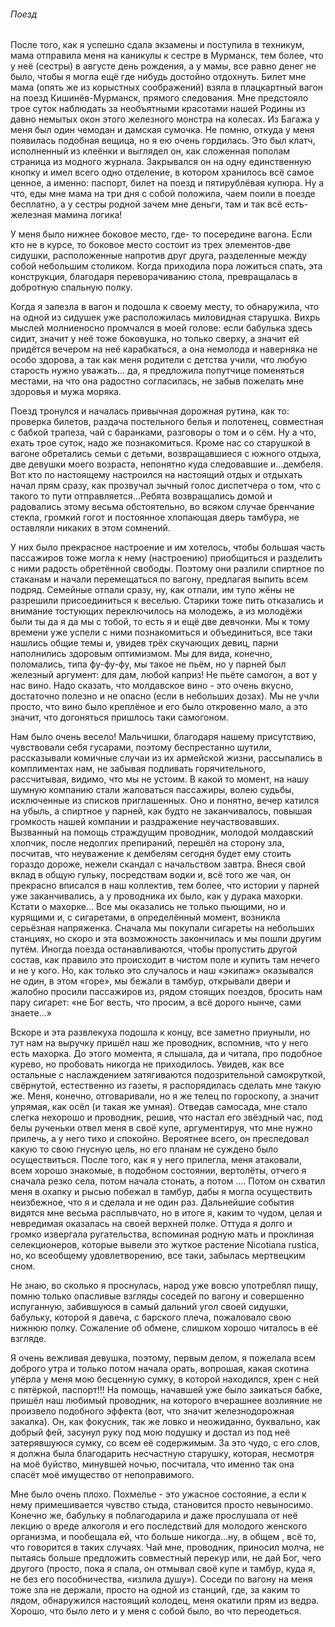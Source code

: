 ###### Поезд

После того, как я успешно сдала экзамены и поступила в техникум, мама отправила меня на каникулы к сестре в Мурманск, тем более, что у неё \(сестры\) в августе день рождения, а у мамы, все равно денег не было, чтобы я могла ещё где нибудь достойно отдохнуть. Билет мне мама \(опять же из корыстных соображений\) взяла в плацкартный вагон на поезд Кишинёв\-Мурманск, прямого следования. Мне предстояло трое суток наблюдать за необъятными красотами нашей Родины из давно немытых окон этого железного монстра на колесах. Из Багажа у меня был один чемодан и дамская сумочка. Не помню, откуда у меня появилась подобная вещица, но я ею очень гордилась. Это был клатч, исполненный из клеёнки и выглядел он, как сложенная пополам страница из модного журнала. Закрывался он на одну единственную кнопку и имел всего одно отделение, в котором хранилось всё самое ценное, а именно: паспорт, билет на поезд и пятирублёвая купюра. Ну а что, еды мне мама на три дня с собой положила, чаем поили в поезде бесплатно, а у сестры родной зачем мне деньги, там и так всё есть\- железная мамина логика!

У меня было нижнее боковое место, где\- то посередине вагона. Если кто не в курсе, то боковое место состоит из трех элементов\-две сидушки, расположенные напротив друг друга, разделенные между собой небольшим столиком. Когда приходила пора ложиться спать, эта конструкция, благодаря переворачиванию стола, превращалась в добротную спальную полку.

Когда я залезла в вагон и подошла к своему месту, то обнаружила, что на одной из сидушек уже расположилась миловидная старушка. Вихрь мыслей молниеносно промчался в моей голове: если бабулька здесь сидит, значит у неё тоже боковушка, но только сверху, а значит ей придётся вечером на неё карабкаться, а она немолода и наверняка не особо здорова, а так как меня родители с детства учили, что любую старость нужно уважать… да, я предложила попутчице поменяться местами, на что она радостно согласилась, не забыв пожелать мне здоровья и мужа моряка.

Поезд тронулся и началась привычная дорожная рутина, как то: проверка билетов, раздача постельного белья и полотенец, совместная с бабкой трапеза, чай с баранками, разговоры о том и о сём. Ну а что, ехать трое суток, надо же познакомиться. Кроме нас со старушкой в вагоне обретались семьи с детьми, возвращавшиеся с южного отдыха, две девушки моего возраста, непонятно куда следовавшие и…дембеля. Вот кто по настоящему настроился на настоящий отдых и отдыхать начал прям сразу, как прозвучал зычный голос диспетчера о том, что с такого то пути отправляется…Ребята возвращались домой и радовались этому весьма обстоятельно, во всяком случае бренчание стекла, громкий гогот и постоянное хлопающая дверь тамбура, не оставляли никаких в этом сомнений.

У них было прекрасное настроение и им хотелось, чтобы большая часть пассажиров тоже могла к нему \(настроению\) приобщиться и разделить с ними радость обретённой свободы. Поэтому они разлили спиртное по стаканам и начали перемещаться по вагону, предлагая выпить всем подряд. Семейные отпали сразу, ну, как отпали, им тупо жёны не разрешили присоединиться к веселью. Старики тоже пить отказались и внимание тостующих переключилось на молодежь, а из молодёжи были ты да я да мы с тобой, то есть я и ещё две девчонки. Мы к тому времени уже успели с ними познакомиться и объединиться, все таки нашлись общие темы и, увидев трёх скучающих девиц, парни наполнились здоровым оптимизмом. Мы для вида, конечно, поломались, типа фу\-фу\-фу, мы такое не пьём, но у парней был железный аргумент: для дам, любой каприз! Не пьёте самогон, а вот у нас вино. Надо сказать, что молдавское вино \- это очень вкусно, достаточно полезно и не опасно \(если в небольших дозах\). Мы не учли просто, что вино было креплёное и его было откровенно мало, а это значит, что догоняться пришлось таки самогоном.

Нам было очень весело! Мальчишки, благодаря нашему присутствию, чувствовали себя гусарами, поэтому беспрестанно шутили, рассказывали комичные случаи из их армейской жизни, рассыпались в комплиментах нам, не забывая подливать горячительного, рассчитывая, видимо, что мы не устоим. В какой то момент, на нашу шумную компанию стали жаловаться пассажиры, волею судьбы, исключенные из списков приглашенных. Оно и понятно, вечер катился на убыль, а спиртное у парней, как будто не заканчивалось, повышая громкость нашей компании и раздражение неучаствовавших. Вызванный на помощь страждущим проводник, молодой молдавский хлопчик, после недолгих препираний, перешёл на сторону зла, посчитав, что неуважение к дембелям сегодня будет ему стоить гораздо дороже, нежели скандал с начальством завтра. Внеся свой вклад в общую гульку, посредствам водки и, всё того же чая, он прекрасно вписался в наш коллектив, тем более, что истории у парней уже заканчивались, а у проводника их было, как у дурака махорки. Кстати о махорке… Все мы оказались не только пьющими, но и курящими и, с сигаретами, в определённый момент, возникла серьёзная напряженка. Сначала мы покупали сигареты на небольших станциях, но скоро и эта возможность закончилась и мы пошли другим путём. Иногда поезда останавливаются, чтобы пропустить другой состав, как правило это происходит в чистом поле и купить там нечего и не у кого. Но, как только это случалось и наш «экипаж» оказывался не один, в этом «горе», мы бежали в тамбур, открывали двери и жалобно просили пассажиров из, рядом стоящих поездов, бросить нам пару сигарет: «не Бог весть, что просим, а всё дорого нынче, сами знаете…»

Вскоре и эта развлекуха подошла к концу, все заметно приуныли, но тут нам на выручку пришёл наш же проводник, вспомнив, что у него есть махорка. До этого момента, я слышала, да и читала, про подобное курево, но пробовать никогда не приходилось. Увидев, как все остальные с наслаждением затягиваются подозрительной самокруткой, свёрнутой, естественно из газеты, я распорядилась сделать мне такую же. Меня, конечно, отговаривали, но я же телец по гороскопу, а значит упрямая, как осёл \(и такая же умная\). Отведав самосада, мне стало слегка нехорошо и проводник, решив, что настал его звёздный час, под белы рученьки отвел меня в своё купе, аргументируя, что мне нужно прилечь, а у него тихо и спокойно. Вероятнее всего, он преследовал какую то свою гнусную цель, но его планам не суждено было осуществиться. После того, как я у него прилегла, меня атаковали, всем хорошо знакомые, в подобном состоянии, вертолёты, отчего я сначала резко села, потом начала стонать, а потом …. Потом он схватил меня в охапку и рысью побежал в тамбур, дабы я могла осуществить неизбежное, что я и сделала и не один раз. Дальнейшие события видятся мне весьма расплывчато, но в итоге я, каким то чудом, целая и невредимая оказалась на своей верхней полке. Оттуда я долго и громко извергала ругательства, вспоминая родную мать и проклиная селекционеров, которые вывели это жуткое растение Nicotiana rustica, но, ко всеобщему удовлетворению, все таки, забылась мертвецким сном.

Не знаю, во сколько я проснулась, народ уже вовсю употреблял пищу, помню только опасливые взгляды соседей по вагону и совершенно испуганную, забившуюся в самый дальний угол своей сидушки, бабульку, которой я давеча, с барского плеча, пожаловало свою нижнюю полку. Сожаление об обмене, слишком хорошо читалось в её взгляде.

Я очень вежливая девушка, поэтому, первым делом, я пожелала всем доброго утра и только потом начала орать, вопрошая, какая скотина упёрла у меня мою бесценную сумку, в которой находился, хрен с ней с пятёркой, паспорт!!! На помощь, начавшей уже было заикаться бабке, пришёл наш любимый проводник, на которого вчерашнее возлияние не произвело подобного эффекта \(вот, что значит железнодорожная закалка\). Он, как фокусник, так же ловко и неожиданно, буквально, как добрый фей, засунул руку под мою подушку и достал из под неё затерявшуюся сумку, со всем её содержимым. За это чудо, с его слов, я должна была благодарить несчастную старушку, которая, несмотря на моё буйство, минувшей ночью, посчитала, что именно так она спасёт моё имущество от непоправимого.

Мне было очень плохо. Похмелье \- это ужасное состояние, а если к нему примешивается чувство стыда, становится просто невыносимо. Конечно же, бабульку я поблагодарила и даже прослушала от неё лекцию о вреде алкоголя и его последствий для молодого женского организма, и пообещала ей, что больше никогда…ну, в общем , всё то, что говорится в таких случаях. Чай мне, проводник, приносил молча, не пытаясь больше предложить совместный перекур или, не дай Бог, чего другого \(просто, пока я спала, он отмывал своё купе и тамбур, куда я, не без его пособничества, «излила душу»\). Соседи по вагону на меня тоже зла не держали, просто на одной из станций, где, за каким то лядом, обнаружился настоящий колодец, меня окатили прям из ведра. Хорошо, что было лето и у меня с собой было, во что переодеться.
